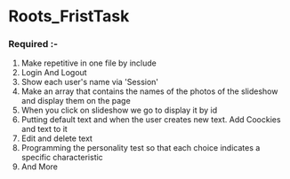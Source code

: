 # Roots_FristTask
 
### Required :- 
1. Make repetitive in one file by include
2. Login And Logout
3. Show each user's name via 'Session' 
4. Make an array that contains the names of the photos of the slideshow and display them on the page
5. When you click on slideshow we go to display it by id 
6. Putting default text and when the user creates new text. Add Coockies and text to it 
7. Edit and delete text
9. Programming the personality test so that each choice indicates a specific characteristic 
10. And More
